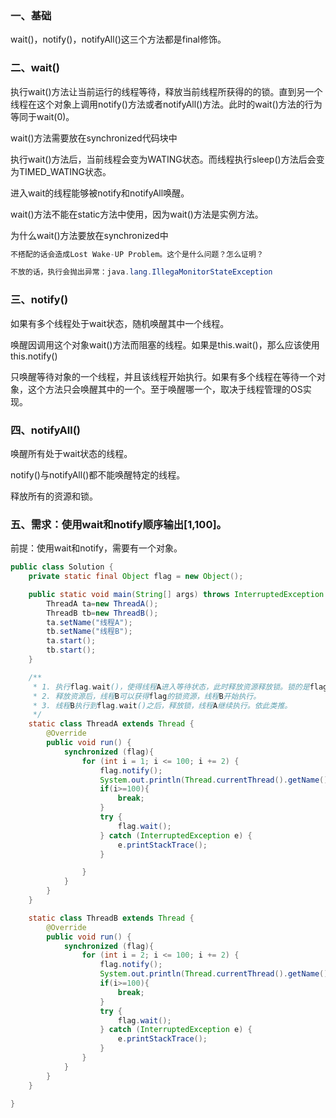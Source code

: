 ### 一、基础

wait()，notify()，notifyAll()这三个方法都是final修饰。

### 二、wait()

执行wait()方法让当前运行的线程等待，释放当前线程所获得的的锁。直到另一个线程在这个对象上调用notify()方法或者notifyAll()方法。此时的wait()方法的行为等同于wait(0)。

wait()方法需要放在synchronized代码块中

执行wait()方法后，当前线程会变为WATING状态。而线程执行sleep()方法后会变为TIMED_WATING状态。

进入wait的线程能够被notify和notifyAll唤醒。

wait()方法不能在static方法中使用，因为wait()方法是实例方法。

为什么wait()方法要放在synchronized中
```java
不搭配的话会造成Lost Wake-UP Problem。这个是什么问题？怎么证明？

不放的话，执行会抛出异常：java.lang.IllegaMonitorStateException
```

### 三、notify()

如果有多个线程处于wait状态，随机唤醒其中一个线程。

唤醒因调用这个对象wait()方法而阻塞的线程。如果是this.wait()，那么应该使用this.notify()

只唤醒等待对象的一个线程，并且该线程开始执行。如果有多个线程在等待一个对象，这个方法只会唤醒其中的一个。至于唤醒哪一个，取决于线程管理的OS实现。

### 四、notifyAll()

唤醒所有处于wait状态的线程。

notify()与notifyAll()都不能唤醒特定的线程。

释放所有的资源和锁。

### 五、需求：使用wait和notify顺序输出[1,100]。

前提：使用wait和notify，需要有一个对象。

```java
public class Solution {
    private static final Object flag = new Object();

    public static void main(String[] args) throws InterruptedException {
        ThreadA ta=new ThreadA();
        ThreadB tb=new ThreadB();
        ta.setName("线程A");
        tb.setName("线程B");
        ta.start();
        tb.start();
    }

    /**
     * 1. 执行flag.wait()，使得线程A进入等待状态，此时释放资源释放锁。锁的是flag对象。
     * 2. 释放资源后，线程B可以获得flag的锁资源，线程B开始执行。
     * 3. 线程B执行到flag.wait()之后，释放锁，线程A继续执行。依此类推。
     */
    static class ThreadA extends Thread {
        @Override
        public void run() {
            synchronized (flag){
                for (int i = 1; i <= 100; i += 2) {
                    flag.notify();
                    System.out.println(Thread.currentThread().getName()+"  i==" + i);
                    if(i>=100){
                        break;
                    }
                    try {
                        flag.wait();
                    } catch (InterruptedException e) {
                        e.printStackTrace();
                    }

                }
            }
        }
    }

    static class ThreadB extends Thread {
        @Override
        public void run() {
            synchronized (flag){
                for (int i = 2; i <= 100; i += 2) {
                    flag.notify();
                    System.out.println(Thread.currentThread().getName()+"  i==" + i);
                    if(i>=100){
                        break;
                    }
                    try {
                        flag.wait();
                    } catch (InterruptedException e) {
                        e.printStackTrace();
                    }
                }
            }
        }
    }

}

```








